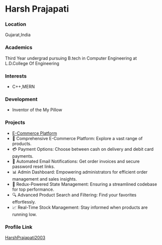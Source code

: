 # Harsh Prajapati

### Location

Gujarat,India

### Academics

Third Year undergrad pursuing B.tech in Computer Engineering at L.D.College Of Engineering

### Interests

- C++,MERN

### Development

- Inventor of the My Pillow

### Projects

- [E-Commerce Platform](https://github.com/HarshPrajapati2003/react-ecommerce-backend) 
- 🌟 Comprehensive E-Commerce Platform: Explore a vast range of products.
- 💳 Payment Options: Choose between cash on delivery and debit card payments.
- 📧 Automated Email Notifications: Get order invoices and secure password reset links.
- 📊 Admin Dashboard: Empowering administrators for efficient order management and sales insights.
- 🔄 Redux-Powered State Management: Ensuring a streamlined codebase for top performance.
- 🔍 Advanced Product Search and Filtering: Find your favorites effortlessly.
- 📈 Real-Time Stock Management: Stay informed when products are running low.


### Profile Link

[HarshPrajapati2003](https://github.com/HarshPrajapati2003)